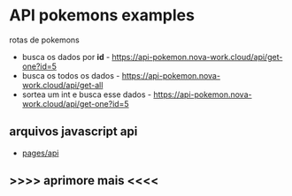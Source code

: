 # API pokemons examples

rotas de pokemons
  -  busca os dados por **id**
    -  https://api-pokemon.nova-work.cloud/api/get-one?id=5
  -  busca os todos os dados 
    -  https://api-pokemon.nova-work.cloud/api/get-all
  -  sortea um int e busca esse dados
    -  https://api-pokemon.nova-work.cloud/api/get-one?id=5

##  arquivos javascript api
-  [pages/api](/pages/api/)

## >>>> aprimore mais <<<<
